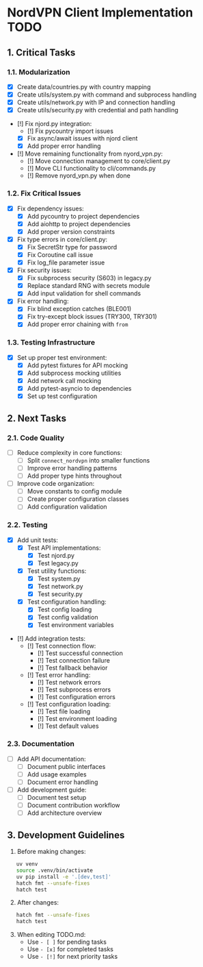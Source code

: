 # NordVPN Client Implementation TODO

## 1. Critical Tasks

### 1.1. Modularization

* [x] Create data/countries.py with country mapping
* [x] Create utils/system.py with command and subprocess handling
* [x] Create utils/network.py with IP and connection handling
* [x] Create utils/security.py with credential and path handling
* [!] Fix njord.py integration:
  + [!] Fix pycountry import issues
  + [x] Fix async/await issues with njord client
  + [x] Add proper error handling
* [!] Move remaining functionality from nyord_vpn.py:
  + [!] Move connection management to core/client.py
  + [!] Move CLI functionality to cli/commands.py
  + [!] Remove nyord_vpn.py when done

### 1.2. Fix Critical Issues

* [x] Fix dependency issues:
  + [x] Add pycountry to project dependencies
  + [x] Add aiohttp to project dependencies
  + [x] Add proper version constraints
* [x] Fix type errors in core/client.py:
  + [x] Fix SecretStr type for password
  + [x] Fix Coroutine call issue
  + [x] Fix log_file parameter issue
* [x] Fix security issues:
  + [x] Fix subprocess security (S603) in legacy.py
  + [x] Replace standard RNG with secrets module
  + [x] Add input validation for shell commands
* [x] Fix error handling:
  + [x] Fix blind exception catches (BLE001)
  + [x] Fix try-except block issues (TRY300, TRY301)
  + [x] Add proper error chaining with `from`

### 1.3. Testing Infrastructure

* [x] Set up proper test environment:
  + [x] Add pytest fixtures for API mocking
  + [x] Add subprocess mocking utilities
  + [x] Add network call mocking
  + [x] Add pytest-asyncio to dependencies
  + [x] Set up test configuration

## 2. Next Tasks

### 2.1. Code Quality

* [ ] Reduce complexity in core functions:
  + [ ] Split `connect_nordvpn` into smaller functions
  + [ ] Improve error handling patterns
  + [ ] Add proper type hints throughout
* [ ] Improve code organization:
  + [ ] Move constants to config module
  + [ ] Create proper configuration classes
  + [ ] Add configuration validation

### 2.2. Testing

* [x] Add unit tests:
  + [x] Test API implementations:
    + [x] Test njord.py
    + [x] Test legacy.py
  + [x] Test utility functions:
    + [x] Test system.py
    + [x] Test network.py
    + [x] Test security.py
  + [x] Test configuration handling:
    + [x] Test config loading
    + [x] Test config validation
    + [x] Test environment variables
* [!] Add integration tests:
  + [!] Test connection flow:
    + [!] Test successful connection
    + [!] Test connection failure
    + [!] Test fallback behavior
  + [!] Test error handling:
    + [!] Test network errors
    + [!] Test subprocess errors
    + [!] Test configuration errors
  + [!] Test configuration loading:
    + [!] Test file loading
    + [!] Test environment loading
    + [!] Test default values

### 2.3. Documentation

* [ ] Add API documentation:
  + [ ] Document public interfaces
  + [ ] Add usage examples
  + [ ] Document error handling
* [ ] Add development guide:
  + [ ] Document test setup
  + [ ] Document contribution workflow
  + [ ] Add architecture overview

## 3. Development Guidelines

1. Before making changes:

   

```bash
   uv venv
   source .venv/bin/activate
   uv pip install -e '.[dev,test]'
   hatch fmt --unsafe-fixes
   hatch test
   ```

2. After changes:

   

```bash
   hatch fmt --unsafe-fixes
   hatch test
   ```

3. When editing TODO.md:
   - Use `- [ ]` for pending tasks
   - Use `- [x]` for completed tasks
   - Use `- [!]` for next priority tasks 
